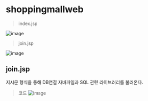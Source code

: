 # shoppingmallweb

> index.jsp 

![image](https://github.com/user-attachments/assets/6196516e-fadf-446b-b021-c0181a4a84e0)

> join.jsp

![image](https://github.com/user-attachments/assets/ad2ec725-411b-457f-9697-6379905f6968)

## join.jsp

지시문 형식을 통해 DB연결 자바파일과 SQL 관련 라이브러리를 불러온다.

> 코드
![image](https://github.com/user-attachments/assets/d8ee7fdc-ce2c-4193-b88b-ccd17c8a62a4)



